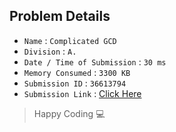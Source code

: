 ## Problem Details 
 
- `Name`                      : `Complicated GCD`
- `Division`                  : `A.`
- `Date / Time of Submission` : `30 ms`
- `Memory Consumed`           : `3300 KB`
- `Submission ID`             : `36613794`
- `Submission Link`           : [Click Here](http://codeforces.com/contest/664/submission/36613794)

> Happy Coding   :computer: